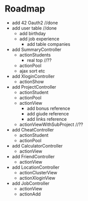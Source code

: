 # Roadmap 

- add 42 Oauth2 //done
- add user table //done
    - add birthday
    - add job experience
        - add table companies
- add SummaryController
	- actionStudents
		- real top //??
	- actionPool
	- ajax sort etc
- add XloginController
	- actionShow
- add ProjectController
	- actionStudent
	- actionPool
	- actionView
		- add bonus reference
		- add giude reference
		- add links reference
	- actionViewWithSubProject //??
- add CheatController
	- actionStudent
	- actionPool
- add CalculatorController
	- actionView
- add FriendController
	- actionView
- add LocationController
	- actionClusterView
	- actionXloginView
- add JobController
	- actionView
	- actionAdd
